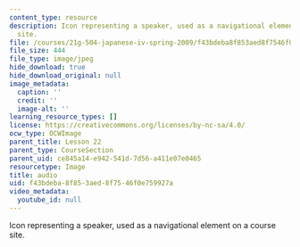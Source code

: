 ```yaml
---
content_type: resource
description: Icon representing a speaker, used as a navigational element on a course
  site.
file: /courses/21g-504-japanese-iv-spring-2009/f43bdeba8f853aed8f7546f0e759927a_audio.jpg
file_size: 444
file_type: image/jpeg
hide_download: true
hide_download_original: null
image_metadata:
  caption: ''
  credit: ''
  image-alt: ''
learning_resource_types: []
license: https://creativecommons.org/licenses/by-nc-sa/4.0/
ocw_type: OCWImage
parent_title: Lesson 22
parent_type: CourseSection
parent_uid: ce845a14-e942-541d-7d56-a411e07e0465
resourcetype: Image
title: audio
uid: f43bdeba-8f85-3aed-8f75-46f0e759927a
video_metadata:
  youtube_id: null
---
```

Icon representing a speaker, used as a navigational element on a course site.